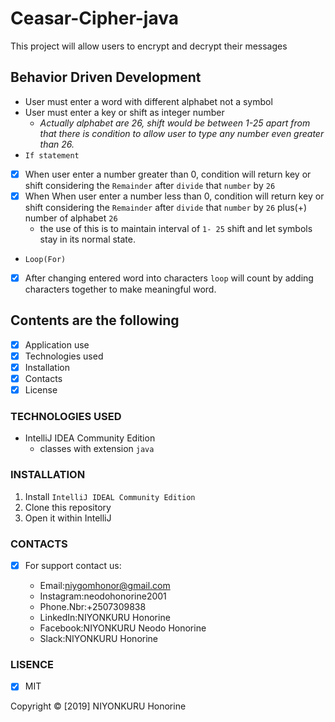 # Ceasar-Cipher-java
This project will allow users to encrypt and decrypt their messages

## Behavior Driven Development
  
  * User must enter a word with different alphabet not a symbol
  * User must enter a key or shift  as integer number
    + _Actually alphabet are 26, shift would be between 1-25 apart from that there is condition to allow user to type 
    any number even greater than 26._
 * `If statement`  
 -[x] When user enter a number greater than 0, condition will return key or shift considering the `Remainder` after
  `divide` that `number` by `26`  
 -[x] When  When user enter a number less than 0, condition will return key or shift considering the `Remainder` after 
 `divide` that `number` by `26` plus(+) number of alphabet `26` 
    + the use of this is to maintain interval of `1- 25`  shift and let symbols stay in its normal state.
  + `Loop(For)`
  
-[x]  After changing entered word into characters `loop` will count by adding characters together to make meaningful word.

## Contents are the following
  - [x] Application use
  - [x]  Technologies used
  - [x]  Installation
  - [x]  Contacts
  - [x]  License

 ### TECHNOLOGIES USED
 + IntelliJ IDEA Community Edition
    + classes with extension `java`
    
  ### INSTALLATION
 
 1. Install  `IntelliJ IDEAL Community Edition`
 2. Clone this repository
 3. Open it within IntelliJ
   
  ### CONTACTS
  
  
-[X] For support contact us:

     +  Email:niygomhonor@gmail.com
     + Instagram:neodohonorine2001
     +  Phone.Nbr:+2507309838
     + LinkedIn:NIYONKURU Honorine
     + Facebook:NIYONKURU Neodo Honorine
     + Slack:NIYONKURU Honorine
### LISENCE
-[x] MIT

Copyright &copy; [2019] NIYONKURU Honorine